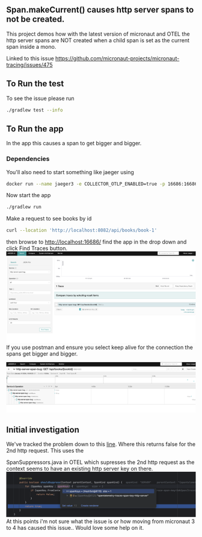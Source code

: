 ## Span.makeCurrent() causes http server spans to not be created.

This project demos how with the latest version of micronaut and OTEL the http server spans are NOT created when a child span is set as the current span inside a mono.

Linked to this issue https://github.com/micronaut-projects/micronaut-tracing/issues/475

## To Run the test

To see the issue please run

```bash
./gradlew test --info
```

## To Run the app

In the app this causes a span to get bigger and bigger.

### Dependencies

You'll also need to start something like jaeger using

```bash
docker run --name jaeger3 -e COLLECTOR_OTLP_ENABLED=true -p 16686:16686 -p 4317:4317 -p 4318:4318 jaegertracing/all-in-one:1.35
```
Now start the app
```bash
./gradlew run
```

Make a request to see books by id

```bash
curl --location 'http://localhost:8082/api/books/book-1'
```

then browse to [http://localhost:16686/](http://localhost:16686/) find the app in the drop down and click Find Traces button.
![initial trace.png](initial%20trace.png)
If you use postman and ensure you select keep alive for the connection the spans get bigger and bigger.

![ever-growing-span.png](ever-growing-span.png)
## Initial investigation

We've tracked the problem down to this [line](https://github.com/micronaut-projects/micronaut-tracing/blob/master/tracing-opentelemetry-http/src/main/java/io/micronaut/tracing/opentelemetry/instrument/http/server/OpenTelemetryServerFilter.java#L82). Where this returns false for the 2nd http request. This uses the

SpanSuppressors.java in OTEL which supresses the 2nd http request as the context seems to have an existing http server key on there.
![span-suppressor.png](span-suppressor.png)
At this points i'm not sure what the issue is or how moving from micronaut 3 to 4 has caused this issue.. Would love some help on it.
